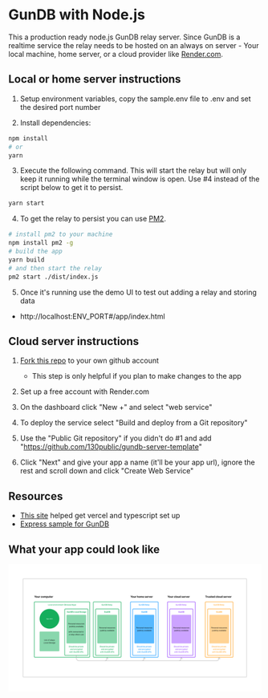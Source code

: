 # GunDB with Node.js

This a production ready node.js GunDB relay server. Since GunDB is a realtime service the relay needs to be hosted on an always on server - Your local machine, home server, or a cloud provider like [Render.com](https://render.com).

## Local or home server instructions

1. Setup environment variables, copy the sample.env file to .env and set the desired port number

2. Install dependencies:

```sh
npm install
# or
yarn
```

3. Execute the following command. This will start the relay but will only keep it running while the terminal window is open. Use #4 instead of the script below to get it to persist.

```sh
yarn start
```

4. To get the relay to persist you can use [PM2](https://pm2.keymetrics.io/).
```sh
# install pm2 to your machine
npm install pm2 -g
# build the app
yarn build
# and then start the relay
pm2 start ./dist/index.js
```

5. Once it's running use the demo UI to test out adding a relay and storing data
- http://localhost:ENV_PORT#/app/index.html

## Cloud server instructions

1. [Fork this repo](https://github.com/130public/gundb-server-template/fork) to your own github account
    - This step is only helpful if you plan to make changes to the app

2. Set up a free account with Render.com

3. On the dashboard click "New +" and select "web service"

4. To deploy the service select "Build and deploy from a Git repository"

5. Use the "Public Git repository" if you didn't do #1 and add "https://github.com/130public/gundb-server-template"

6. Click "Next" and give your app a name (it'll be your app url), ignore the rest and scroll down and click "Create Web Service"

## Resources

- [This site](https://dev.to/tirthpatel/deploy-node-ts-express-typescript-on-vercel-284h) helped get vercel and typescript set up
- [Express sample for GunDB](https://github.com/amark/gun/blob/master/examples/express.js)

## What your app could look like

![System diagram](./docs/SystemDiagram.jpg)